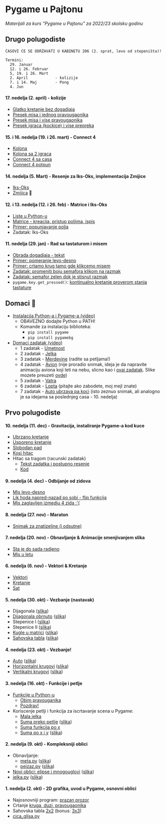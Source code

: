 # Pygame u Pajtonu

*Materijali za kurs "Pygame u Pajtonu" za 2022/23 skolsku godinu*

## Drugo polugodiste
```
ČASOVI ĆE SE ODRŽAVATI U KABINETU 206 (2. sprat, levo od stepeništa)!
```
```
Termini:
  29. Januar  
  12. i 26. Februar  
  5, 19. i 26. Mart  
  2. April            - kolizije
  7. i 14. Maj        - Pong
  4. Jun              
```

#### 17. nedelja (2. april) - kolizije
  - [Glatko kretanje bez dogadjaja](/17_nedelja/interakcija.py)
  - [Presek misa i jednog pravougaonika](/17_nedelja/kursor_jedan.py)
  - [Presek misa i vise pravougaonika](/17_nedelja/kursor_vise.py)
  - [Presek igraca (kockice) i vise prepreka](/17_nedelja/kolizije.py)

#### 15. i 16. nedelja (19. i 26. mart) - Connect 4
  - [Kolona](/16_nedelja/kolona.py)
  - [Kolona sa 2 igraca](/16_nedelja/kolona_2_boje.py)
  - [Connect 4 sa casa](/16_nedelja/connect.py)
  - [Connect 4 potpun](/16_nedelja/connect4.py)

#### 14. nedelja (5. Mart) - Resenje za Iks-Oks, implementacija Zmijice
  - [Iks-Oks](/14_nedelja/iksoks.py) 
  - [Zmijica](/14_nedelja/zmija.py) 🐍

#### 12. i 13. nedelja (12. i 26. feb) - Matrice i Iks-Oks
  - [Liste u Python-u](/12_nedelja/liste.py)
  - [Matrice - kreacija, pristup poljima, ispis](/12_nedelja/matrica.py)
  - [Primer: popunjavanje polja](/12_nedelja/popunavanje.py)
  - Zadatak: Iks-Oks

#### 11. nedelja (29. jan) - Rad sa tastaturom i misem
  - [Obrada dogadjaja - tekst](/11_nedelja/obrada_dogadjaja.md)
  - [Primer: pomeranje levo-desno](/11_nedelja/0_levo_desno.py)
  - [Primer: crtamo krug tamo gde klikcemo misem](/11_nedelja/1_mis.py)
  - [Zadatak: promeniti boju semafora klikom na razmak](/11_nedelja/20_semafor.py)
  - [Zadatak: semafor zelen dok je stisnut razmak](/11_nedelja/21_semafor.py)
  - `pygame.key.get_pressed()`: [kontinualno kretanje proverom stanja tastature](/11_nedelja/3_kretanje_kontinualno.py) 

## Domaci 🥳
- [Instalacija Python-a i Pygame-a (video)](https://www.youtube.com/watch?v=VXfN90CMam4)
    - OBAVEZNO dodajte Python u PATH!
    - Komande za instalaciju biblioteka:
        - `pip install pygame`
        - `pip install pygamebg`
- [Domaci zadatak (video)](https://www.youtube.com/watch?v=5DX16iL-iVc)
    - 1 zadatak - [Umetnost](/veliki_domaci/1_savremena_umetnost.py)
    - 2 zadatak - [Jelka](/veliki_domaci/2_novogodisnja_jelka.py)
    - 3 zadatak - [Merdevine](/veliki_domaci/3_merdevine.py) (radite sa petljama!)
    - 4 zadatak - [Avion](/veliki_domaci/4_avion.py) (nije proradio snimak, ideja je da napravite animaciju aviona koji leti na nebu, slicno kao i [ovaj zadatak](/06_nedelja/1_frame_loop.py). Slike mozete preuzeti [ovde](https://github.com/daniilgrbic/ProgPyg-2022/releases/download/slike/slike_veliki_domaci.zip))
    - 5 zadatak - [Vatra](/veliki_domaci/5_vatra.py)
    - 6 zadatak - [Lopta](/veliki_domaci/6_kvadrat.py) (pitajte ako zabodete, moj mejl znate)
    - 7 zadatak - [Auto ubrzava pa koci](/veliki_domaci/7_ubrzava_pa_usporava.py) (isto zeznuo snimak, ali analogno je sa idejama sa poslednjeg casa - 10. nedelja)


## Prvo polugodiste

#### 10. nedelja (11. dec) - Gravitacija, instaliranje Pygame-a kod kuce
  - [Ubrzano kretanje](/10_nedelja/1_ubrzano_kretanje.py)
  - [Usporeno kretanje](/10_nedelja/2_kocenje.py)
  - [Slobodan pad](/10_nedelja/3_gravitacija.py)
  - [Kosi hitac](/10_nedelja/4_hitac.py)
  - Hitac sa tragom (racunski zadatak)
    - [Tekst zadatka i postupno resenje](/10_nedelja/5_objasnjenje.md)
    - [Kod](/10_nedelja/5_hitac_sa_tragom.py)

#### 9. nedelja (4. dec) - Odbijanje od zidova
  - [Mis levo-desno](/09_nedelja/naprednazad_mis.py)
  - [Lik hoda napred-nazad po sobi - flip funkcija](/09_nedelja/naprednazad_lik.py)
  - [Mis zaglavljen izmedju 4 zida :'(](/09_nedelja/odbijanje.py) 

#### 8. nedelja (27. nov) - Maraton
  - [Snimak za znatizeljne (i odsutne)](https://www.youtube.com/watch?v=AKu9IM5ep2c)

#### 7. nedelja (20. nov) - Obnavljanje & Animacije smenjivanjem slika
  - [Sta je do sada radjeno](/podsetnik.md)
  - [Mis u letu](/08_nedelja/primer.py)  

#### 6. nedelja (6. nov) - Vektori & Kretanje
  - [Vektori](/06_nedelja/0_vektori.py)
  - [Kretanje](/06_nedelja/1_frame_loop.py)
  - [Sat](/06_nedelja/2_clock.py) 

#### 5. nedelja (30. okt) - Vezbanje (nastavak)
  - Dijagonala
    ([slika](/05_nedelja/3_dijagonala.png))
  - [Dijagonala obrnuto](/05_nedelja/4_dijagonala_II.py)
    ([slika](/05_nedelja/4_dijagonala_II.png))
  - Stepenice I ([slika](/05_nedelja/5_stepenice.png))
  - Stepenice II ([slika](/05_nedelja/6_stepenice_II.png))
  - [Kugle u matrici](/05_nedelja/7_kugle_tabla.py)
    ([slika](/05_nedelja/7_kugle_tabla.png))
  - [Sahovska tabla](/05_nedelja/8_sahovska_tabla.py)
    ([slika](/05_nedelja/8_sahovska_tabla.png))

#### 4. nedelja (23. okt) - Vezbanje!
  - [Auto](/04_nedelja/0_auto.py)
    ([slika](/04_nedelja/0_auto.png))
  - [Horizontalni krugovi](/04_nedelja/1_krugovi.py)
    ([slika](/04_nedelja/1_krugovi.png))
  - [Vertikalni krugovi](/04_nedelja/2_krugovi_vert.py)
    ([slika](/04_nedelja/2_krugovi_vert.png))

#### 3. nedelja (16. okt) - Funkcije i petlje
  - [Funkcije u Python-u](03_nedelja/funkcije.md)
    - [Obim pravouganika](03_nedelja/0_obim.py)
    - [Pozdrav!](03_nedelja/1_pozdrav.py)
  - Koriscenje petlji i funkcija za iscrtavanje scena u Pygame:
    - [Mala jelka](03_nedelja/2_jelka_mala.py)
    - [Suma preko petlje](03_nedelja/3_suma_petlja.py)
      ([slika](03_nedelja/suma_a.png))
    - [Suma funkcija po x](03_nedelja/4_suma_fje_po_x.py)
    - [Suma po x i y](03_nedelja/5_suma_fje_po_xy.py)
      ([slika](03_nedelja/suma_b.png))

#### 2. nedelja (9. okt) - Kompleksniji oblici  
  - Obnavljanje:
    - [meta.py](02_nedelja/meta.py) ([slika](02_nedelja/meta.png))
    - [pejzaz.py](02_nedelja/pejzaz.py) ([slika](02_nedelja/pejzaz.png))
  - [Novi oblici: elipse i mnogouglovi](02_nedelja/novi_oblici.py)
    ([slika](02_nedelja/novi_oblici.png))
  - [jelka.py](02_nedelja/jelka.py) ([slika](02_nedelja/jelka.png))

#### 1. nedelja (2. okt) - 2D grafika, uvod u Pygame, osnovni oblici
  - Najosnovniji program: [prazan prozor](01_nedelja/1_prazan_prozor.py)
  - Crtanje [kruga, duzi, pravougaonika](01_nedelja/2_krug_duz_pravougaonik.py)
  - Sahovska tabla [2x2](01_nedelja/3_sah.py) (bonus: [3x3](01_nedelja/3.5_sah3x3.py))
  - [cica_glisa.py](01_nedelja/4_stickman.py)





